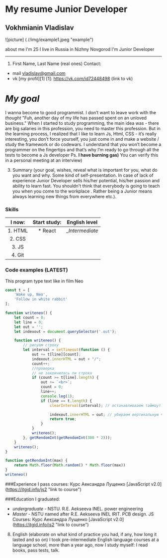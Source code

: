 
# My resume Junior Developer

##  Vokhmianin Vladislav
![picture] ( //img/example1.jpeg "example")

about me 
I'm 25
I live in Russia in Nizhny Novgorod
I'm Junior Developer
  ***
1. First Name, Last Name (real ones)
  Contact:
  * mail vladislav@gmail.com
  * vk [my profil][1]
  [1]: https://vk.com/id72448498 (link to vk)
  # *My goal*
  I wanna become to good programmist.
 I don’t want to leave work with the _thought_ "Fuh, another day of my life has passed spent on an unloved business."
When I started to study programming, the main idea was - there are big salaries in this profession, you need to master this profession.
But in the learning process, I realized that I like to learn Js, Html, CSS - it’s really interesting, you don’t force yourself, you just come in and make a website / study the framework or do codewars.
I understand that you won’t become a programmer on the fingertips and that’s why I’m ready to go through all the tests to become a Js developer
Ps. **I have burning gas)**
You can verify this in a personal meeting at an interview)

3. Summary (your goal, wishes, reveal what is important for you, what do you want and why.
Some kind of self-presentation. In case of lack of experience  Junior Developer sells his/her potential, his/her passion and ability to learn fast. You shouldn't think that everybody is going to teach you when you come to the workplace . Rather being a Junior means always
learning new things from everywhere etc.).
### Skills 
|I now:  | Start study: |  English level    |
|:------:|:------------:|:-----------------:|
|1. HTML |      * React |  __Intermediate_  | 
|2. CSS  |              |                   | 
| 3. JS  |              |                   |                   
|4. Git  |              |                   |   
 

### Code examples (LATEST)
This program type text like in film Neo
```javascript
const t = [
    'Wake up, Neo',
    'Follow in white rabbit'
];

function writeneo() {
    let count = 0;
    let line = 0;
    let out = '';
    let indexout = document.querySelector('.out');

    function writeneo() {
        // рисуем строку 
        let interval = setTimeout(function () {
            out += t[line][count];
            indexout.innerHTML = out + "/";
            count++;
            //проверка 
            // не закончилась ли строка 
            if (count >= t[line].length) {
                out += `<br>`;
                count = 0;
                line++;
                console.log(1);
                if (line == t.length) {
                    clearInterval(interval); // останавливваем таймаут

                    indexout.innerHTML = out; // убираем вертикальную черту 
                    return true;
                }
            }
            writeneo();
        }, getRendomInt(getRendomInt(300 * 2)));
    }
    writeneo();
}

function getRendomInt(max) {
    return Math.floor(Math.random() * Math.floor(max))
}
writeneo()

```
###Experience
I pass courses:
  Курс Аександра Лущенко  [JavaScript v2.0] (https://itgid.info/js2 "link to course")
  
###Education
I graduated:
* *undergraduate* - NSTU. R.E. Aekseeva INEL. power engineering
* *Master* - NSTU named after R.E. Aekseeva INEL IRIT. PCB design.
JS Courses:
Курс Аександра Лущенко  [JavaScript v2.0] (https://itgid.info/js2 "link to course")
8. English (elaborate on what kind of practice you had, if any, how long it lasted and so on)
I took pre-intermediate English language courses at a language school, more than a year ago, now I study myself: I read books, pass tests, talk.

